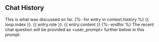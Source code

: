 
## Chat History
This is what was discussed so far.
{%- for entry in context.history %}
{{ loop.index }}. {{ entry.role }}: {{ entry.content }}
{%- endfor %}
The recent chat question will be provided as <user_prompt> further below in this prompt.

